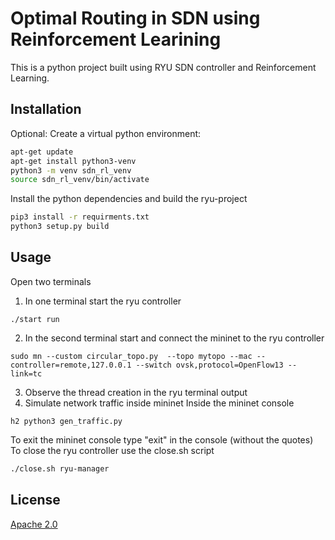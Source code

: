 # Optimal Routing in SDN using Reinforcement Learining

This is a python project built using RYU SDN controller and Reinforcement Learning.

## Installation

Optional: Create a virtual python environment:
```bash
apt-get update
apt-get install python3-venv
python3 -m venv sdn_rl_venv
source sdn_rl_venv/bin/activate
```

Install the python dependencies and build the ryu-project
```bash
pip3 install -r requirments.txt
python3 setup.py build
```

## Usage
Open two terminals
1. In one terminal start the ryu controller
```
./start run
```
2. In the second terminal start and connect the mininet to the ryu controller
```
sudo mn --custom circular_topo.py  --topo mytopo --mac --controller=remote,127.0.0.1 --switch ovsk,protocol=OpenFlow13 --link=tc
```
3. Observe the thread creation in the ryu terminal output
4. Simulate network traffic inside mininet 
Inside the mininet console
```
h2 python3 gen_traffic.py
```

To exit the  mininet console type "exit" in the console (without the quotes)
To close the ryu controller use the close.sh script
```bash
./close.sh ryu-manager
```


## License
[Apache 2.0](http://www.apache.org/licenses/)
